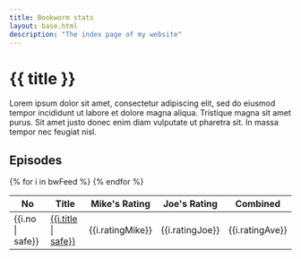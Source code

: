 ```yaml
---
title: Bookworm stats
layout: base.html
description: "The index page of my website"
---
```


<div class="aligning">
<div class="header">

# {{ title }}

<div role="doc-subtitle">
Lorem ipsum dolor sit amet, consectetur adipiscing elit, sed do eiusmod tempor incididunt ut labore et dolore magna aliqua. Tristique magna sit amet purus. Sit amet justo donec enim diam vulputate ut pharetra sit. In massa tempor nec feugiat nisl.
</div>
</div>

<div class="sheet">

## Episodes
<table>
<thead>
<tr>
<th>No</th>
<th>Title</th>
<th>Mike's Rating</th>
<th>Joe's Rating</th>
<th>Combined</th>
</tr>
</thead>

<tbody>
{% for i in bwFeed %}
<tr>
<td>{{i.no | safe}}</td>
<td><a href="{{i.link}}">{{i.title | safe}}</a></td>
<td>{{i.ratingMike}}</td>
<td>{{i.ratingJoe}}</td>
<td>{{i.ratingAve}}</td>
</tr>
{% endfor %}
</tbody>
</table>
</div>

</div>